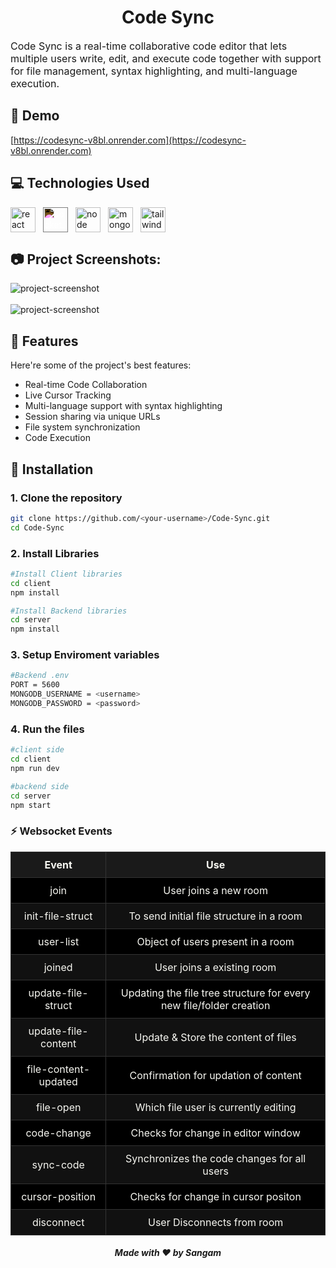 <h1 align="center" id="title">Code Sync</h1>
<p style = "font-size:16px;">Code Sync is a real-time collaborative code editor that lets multiple users write, edit, and execute code together with support for file management, syntax highlighting, and multi-language execution.</p>

<h2>🚀 Demo</h2>

[https://codesync-v8bl.onrender.com](https://codesync-v8bl.onrender.com)

<h2>💻 Technologies Used</h2>
<div style="display: flex; align-items: center; gap: 12px;">
  <img src="https://cdn.jsdelivr.net/gh/devicons/devicon/icons/react/react-original.svg" height="40" alt="react logo" />
  <img src="https://cdn.jsdelivr.net/gh/devicons/devicon@latest/icons/socketio/socketio-original.svg" height="40" alt="socket.io logo" style="filter: invert(1) brightness(2);" />
  <img src="https://cdn.jsdelivr.net/gh/devicons/devicon@latest/icons/nodejs/nodejs-original-wordmark.svg" height="40" alt="node logo"/>
  <img src="https://cdn.jsdelivr.net/gh/devicons/devicon@latest/icons/mongodb/mongodb-original-wordmark.svg" height="40" alt="mongoDB logo"/>
  <img src="https://cdn.jsdelivr.net/gh/devicons/devicon@latest/icons/tailwindcss/tailwindcss-original.svg" height="40" alt="tailwind logo" />
</div>





<h2> 📷 Project Screenshots:</h2>

<img src="https://media-hosting.imagekit.io/79a1a05a1da04e1a/ss.png?Expires=1841584265&amp;Key-Pair-Id=K2ZIVPTIP2VGHC&amp;Signature=ywcC7GCbsQVn-E5oNHzVyLJHYQZWJC33nMeUJOLxLlbQnN6mdyND8jp9QlJfTsOB26X1eDEXlh1aGd5f5ShwOfmg1-xRezZKMhZ5Km8RX2wpVvOFGbb-~zRHmc9s4imbfGdjU3HqqeasEqe5DPXJg1d4cZk0COZV1mlMD2-IwjguFERPHclVp77i6AOupVyGt0vzpHZxVJvTRuSVE0SLPjTMpMVJIqItWZvbNqbLnFScXqHvJONRsy6yEhDme6Sgm2gggxMOwmUp7P77e46DvlQJP7E7chcaAyrIQJBbR6IGyTXSto-TSQQOYDusQlnzbPv21VY-bvdYzJn4KzPxCA__" alt="project-screenshot">

<br />
<br />

<img src="https://media-hosting.imagekit.io/59720f6dc58b4cbc/ss_1.png?Expires=1841584146&amp;Key-Pair-Id=K2ZIVPTIP2VGHC&amp;Signature=cD0Vhanggm1ZeFkTMztOEXMisxBxmgkGL7Rj9EXARz-QqeSWbxxl~2MSC6yYkcBaONYsJ~8mmm2AL6AZ1eABfbcVhu-DuC6eJpUZkXz92pDx8mPVsSnJste93-kkUr31aDbzEa-2utju2piZQMUGSiv5~Bv-z8zj2Ok6mA2cuL~DhQvC0ksR-C~kxxnHi9ZCkcyCHQRxePtCf6ejvquNoL8ZVH9zlksLjCRHf07kQFZzXjO1ZbnKKtIxdJb9YmyrT-Tx7PmKa-eWRMFPoGA3pSWZaLgNe~1Qvuy3wj2ch~x7osPKUgggSZNrr2d5KVIO8-YTlhvPTcgMhLZGLT3UQQ__" alt="project-screenshot">


<h2>🧐 Features</h2>

Here're some of the project's best features:

*   Real-time Code Collaboration
*   Live Cursor Tracking
*   Multi-language support with syntax highlighting
*   Session sharing via unique URLs
*   File system synchronization
*   Code Execution

<h2>📩 Installation</h2>
<h3>1. Clone the repository</h3>

```bash
git clone https://github.com/<your-username>/Code-Sync.git
cd Code-Sync
```

<h3>2. Install Libraries</h3>

```bash
#Install Client libraries
cd client
npm install

#Install Backend libraries
cd server
npm install
```

<h3>3. Setup Enviroment variables</h3>

```bash
#Backend .env
PORT = 5600
MONGODB_USERNAME = <username>
MONGODB_PASSWORD = <password>
```

<h3>4. Run the files</h3>

```bash
#client side
cd client
npm run dev

#backend side
cd server
npm start
```

<h3>⚡ Websocket Events</h3>

<table style="width:100%; border-collapse: collapse; background-color: #000; color: #f8f8f2; text-align: center;">
  <thead>
    <tr style="background-color: #1a1a1a;">
      <th style="border: 1px solid #333; padding: 10px; text-align:center;">Event</th>
      <th style="border: 1px solid #333; padding: 10px; text-align:center;">Use</th>
    </tr>
  </thead>
  <tbody>
    <tr>
      <td style="border: 1px solid #333; padding: 10px;">join</td>
      <td style="border: 1px solid #333; padding: 10px;">User joins a new room</td>
    </tr>
    <tr style="background-color: #111;">
      <td style="border: 1px solid #333; padding: 10px;">init-file-struct</td>
      <td style="border: 1px solid #333; padding: 10px;">To send initial file structure in a room</td>
    </tr>
    <tr>
      <td style="border: 1px solid #333; padding: 10px;">user-list</td>
      <td style="border: 1px solid #333; padding: 10px;">Object of users present in a room</td>
    </tr>
    <tr style="background-color: #111;">
      <td style="border: 1px solid #333; padding: 10px;">joined</td>
      <td style="border: 1px solid #333; padding: 10px;">User joins a existing room</td>
    </tr>
    <tr>
      <td style="border: 1px solid #333; padding: 10px;">update-file-struct</td>
      <td style="border: 1px solid #333; padding: 10px;">Updating the file tree structure for every new file/folder creation</td>
    </tr>
    <tr style="background-color: #111;">
      <td style="border: 1px solid #333; padding: 10px;">update-file-content</td>
      <td style="border: 1px solid #333; padding: 10px;">Update & Store the content of files</td>
    </tr>
    <tr>
      <td style="border: 1px solid #333; padding: 10px;">file-content-updated</td>
      <td style="border: 1px solid #333; padding: 10px;">Confirmation for updation of content</td>
    </tr>
    <tr style="background-color: #111;">
      <td style="border: 1px solid #333; padding: 10px;">file-open</td>
      <td style="border: 1px solid #333; padding: 10px;">Which file user is currently editing</td>
    </tr>
    <tr>
      <td style="border: 1px solid #333; padding: 10px;">code-change</td>
      <td style="border: 1px solid #333; padding: 10px;">Checks for change in editor window</td>
    </tr>
    <tr style="background-color: #111;">
      <td style="border: 1px solid #333; padding: 10px;">sync-code</td>
      <td style="border: 1px solid #333; padding: 10px;">Synchronizes the code changes for all users</td>
    </tr>
    <tr>
      <td style="border: 1px solid #333; padding: 10px;">cursor-position</td>
      <td style="border: 1px solid #333; padding: 10px;">Checks for change in cursor positon</td>
    </tr>
    <tr style="background-color: #111;">
      <td style="border: 1px solid #333; padding: 10px;">disconnect</td>
      <td style="border: 1px solid #333; padding: 10px;">User Disconnects from room</td>
    </tr>
  </tbody>
</table>

<h5 align="center" >Made with ❤ by Sangam</h5>
